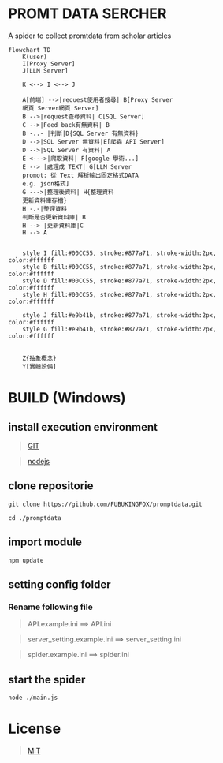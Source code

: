 # PROMT DATA SERCHER
A spider to collect promtdata from scholar articles

```mermaid
flowchart TD
    K(user)
    I[Proxy Server]
    J[LLM Server]

    K <--> I <--> J

    A[前端] -->|request使用者搜尋| B[Proxy Server
    網頁 Server網頁 Server]
    B -->|request查尋資料| C[SQL Server]
    C -->|Feed back有無資料| B
    B -..- |判斷|D{SQL Server 有無資料}
    D -->|SQL Server 無資料|E[爬蟲 API Server]
    D -->|SQL Server 有資料| A
    E <--->|爬取資料| F[google 學術...]
    E --> |處理成 TEXT| G[LLM Server
    promot: 從 Text 解析輸出固定格式DATA
    e.g. json格式]
    G --->|整理後資料| H{整理資料
    更新資料庫存檔}
    H -.-|整理資料
    判斷是否更新資料庫| B
    H --> |更新資料庫|C
    H --> A


    style I fill:#00CC55, stroke:#877a71, stroke-width:2px, color:#ffffff
    style B fill:#00CC55, stroke:#877a71, stroke-width:2px, color:#ffffff
    style D fill:#00CC55, stroke:#877a71, stroke-width:2px, color:#ffffff
    style H fill:#00CC55, stroke:#877a71, stroke-width:2px, color:#ffffff

    style J fill:#e9b41b, stroke:#877a71, stroke-width:2px, color:#ffffff
    style G fill:#e9b41b, stroke:#877a71, stroke-width:2px, color:#ffffff


    Z{抽象概念}
    Y[實體設備]
```

# BUILD (Windows)
## install execution environment
> [GIT](https://git-scm.com/)

> [nodejs](https://nodejs.org/en)
## clone repositorie
```
git clone https://github.com/FUBUKINGFOX/promptdata.git
```
```
cd ./promptdata
```
## import module 
```
npm update
```
## setting config folder
### Rename following file
> API.example.ini ==> API.ini

> server_setting.example.ini ==> server_setting.ini

> spider.example.ini ==> spider.ini

## start the spider
```
node ./main.js
```

# License
> [MIT](./LICENSE)
